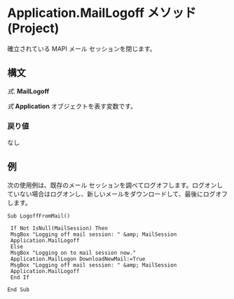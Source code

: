 
# Application.MailLogoff メソッド (Project)

確立されている MAPI メール セッションを閉じます。


## 構文

 _式_. **MailLogoff**

 _式_ **Application** オブジェクトを表す変数です。


### 戻り値

なし


## 例

次の使用例は、既存のメール セッションを調べてログオフします。ログオンしていない場合はログオンし、新しいメールをダウンロードして、最後にログオフします。


```
Sub LogoffFromMail() 
 
 If Not IsNull(MailSession) Then 
 MsgBox "Logging off mail session: " &amp; MailSession 
 Application.MailLogoff 
 Else 
 MsgBox "Logging on to mail session now." 
 Application.MailLogon DownloadNewMail:=True 
 MsgBox "Logging off mail session: " &amp; MailSession 
 Application.MailLogoff 
 End If 
 
End Sub
```

